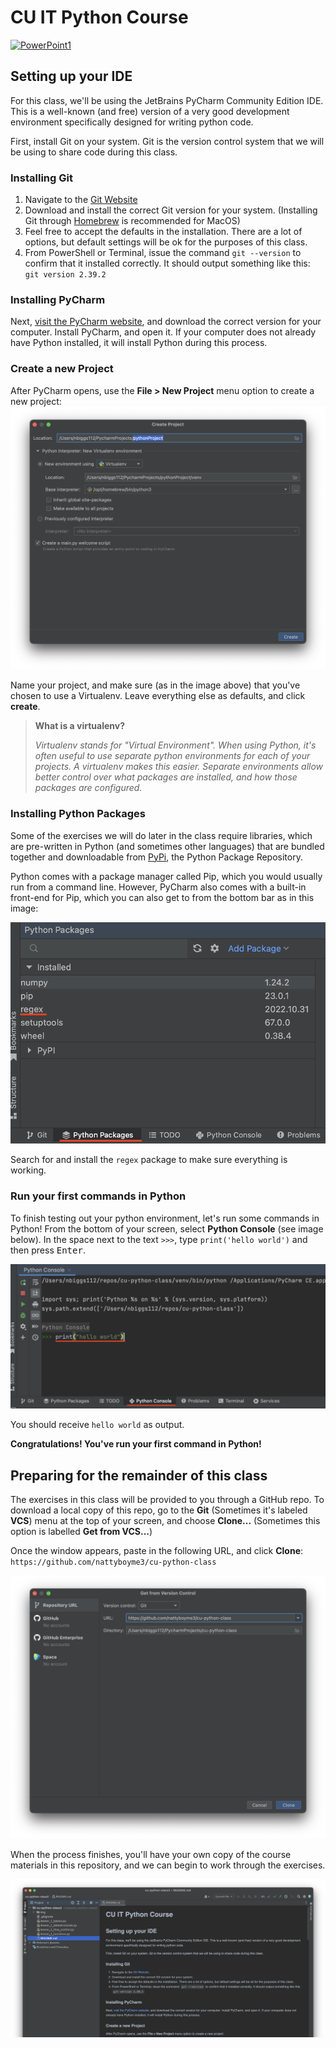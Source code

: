 # CU IT Python Course

[![PowerPoint1]][PowerPoint_Link1]   

## Setting up your IDE
For this class, we'll be using the JetBrains PyCharm Community Edition IDE. This is a well-known (and free) version of a 
very good development environment specifically designed for writing python code.

First, install Git on your system. Git is the version control system that we will be using to share code during this class.

### Installing Git

1. Navigate to the [Git Website](https://git-scm.com/download)
2. Download and install the correct Git version for your system. (Installing Git through [Homebrew](http://brew.sh) is recommended for MacOS)
3. Feel free to accept the defaults in the installation. There are a lot of options, but default settings will be ok for the purposes of this class.
4. From PowerShell or Terminal, issue the command `git --version` to confirm that it installed correctly. It should output something like this: `git version 2.39.2`

### Installing PyCharm

Next, [visit the PyCharm website](https://www.jetbrains.com/pycharm/download/), and download the correct version for your computer. Install PyCharm, and open it. If your computer does not already have Python installed, it will install Python during this process.

### Create a new Project

After PyCharm opens, use the **File > New Project** menu option to create a new project: 
![](img/python_project.png "pycharm new project window")

Name your project, and make sure (as in the image above) that you've chosen to use a Virtualenv. 
Leave everything else as defaults, and click **create**.

> **What is a virtualenv?** 
> 
> _Virtualenv stands for "Virtual Environment". When using Python, it's often useful to use separate python environments_
> _for each of your projects. A virtualenv makes this easier. Separate environments allow better control_ 
> _over what packages are installed, and how those packages are configured._

### Installing Python Packages

Some of the exercises we will do later in the class require libraries, which are pre-written in Python 
(and sometimes other languages) that are bundled together and downloadable from [PyPi](http://pypi.org), 
the Python Package Repository.

Python comes with a package manager called Pip, which you would usually run from a command line.
However, PyCharm also comes with a built-in front-end for Pip, which you can also get to from the bottom bar as in this image:

![](img/python_packages.png "pycharm python packages window")

Search for and install the `regex` package to make sure everything is working. 

### Run your first commands in Python

To finish testing out your python environment, let's run some commands in Python! 
From the bottom of your screen, select **Python Console** (see image below). 
In the space next to the text `>>>`, type `print('hello world')` and then press <kbd>Enter</kbd>. 

![](img/python_console.png "pycharm python console")

You should receive `hello world` as output. 

**Congratulations! You've run your first command in Python!**


## Preparing for the remainder of this class

The exercises in this class will be provided to you through a GitHub repo. To download a local copy of this repo, 
go to the **Git** (Sometimes it's labeled **VCS**) menu at the top of your screen, and choose **Clone...** (Sometimes this option is labelled **Get from VCS...**)

Once the window appears, paste in the following URL, and click **Clone**: 
`https://github.com/nattyboyme3/cu-python-class`

![](img/git_clone.png "clone the github repo")

When the process finishes, you'll have your own copy of the course materials in this repository, and we can begin to work through the exercises.

![](img/cloned_project.png "cloned github project")

[PowerPoint1]: https://img.shields.io/badge/Go%20to%20PowerPoint-Lesson%201-blue
[PowerPoint_Link1]: https://docs.google.com/presentation/d/1iz1AdEnwt2QAPHibHvsBdiVCJdri3XNnTT59F4SdK4A/edit?usp=sharing

